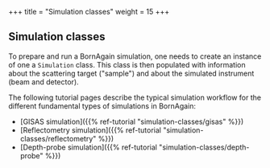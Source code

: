 +++
title = "Simulation classes"
weight = 15
+++

## Simulation classes

To prepare and run a BornAgain simulation, one needs to create an instance of
one a `Simulation` class. This class is then populated with information
about the scattering target ("sample") and about the simulated instrument
(beam and detector).

The following tutorial pages describe the typical simulation workflow for the
different fundamental types of simulations in BornAgain:

* [GISAS simulation]({{% ref-tutorial "simulation-classes/gisas" %}})
* [Reflectometry simulation]({{% ref-tutorial "simulation-classes/reflectometry" %}})
* [Depth-probe simulation]({{% ref-tutorial "simulation-classes/depth-probe" %}})
